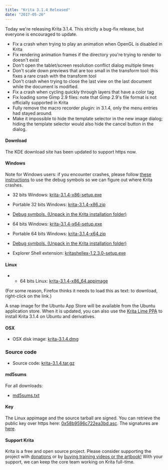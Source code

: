 ```yaml
---
title: "Krita 3.1.4 Released"
date: "2017-05-26"
---
```


Today we're releasing Krita 3.1.4. This strictly a bug-fix release, but everyone is encouraged to update.

- Fix a crash when trying to play an animation when OpenGL is disabled in Krita
- Fix rendering animation frames if the directory you're trying to render to doesn't exist
- Don't open the tablet/screen resolution conflict dialog multiple times
- Don't scale down previews that are too small in the transform tool: this fixes a rare crash with the transform tool
- Don't crash when trying to close the last view on the last document while the document is modified.
- Fix a crash when cycling quickly through layers that have a color tag
- Fix loading some Gimp 2.9 files: note that Gimp 2.9's file format is not officially supported in Krita
- Fully remove the macro recorder plugin: in 3.1.4, only the menu entries had stayed around.
- Make it impossible to hide the template selector in the new image dialog; hiding the template selector would also hide the cancel button in the dialog.

#### Download

The KDE download site has been updated to support https now.

#### Windows

Note for Windows users: if you encounter crashes, please follow [these instructions](https://docs.krita.org/Dr._Mingw_debugger) to use the debug symbols so we can figure out where Krita crashes.

- 32 bits Windows: [krita-3.1.4-x86-setup.exe](https://download.kde.org/stable/krita/3.1.4/krita-3.1.4-x86-setup.exe)
- Portable 32 bits Windows: [krita-3.1.4-x86.zip](https://download.kde.org/stable/krita/3.1.4/krita-3.1.4-x86.zip)
- [Debug symbols. (Unpack in the Krita installation folder)](https://download.kde.org/stable/krita/3.1.4/krita-3.1.4-x86-dbg.zip)

- 64 bits Windows: [krita-3.1.4-x64-setup.exe](https://download.kde.org/stable/krita/3.1.4/krita-3.1.4-x64-setup.exe)
- Portable 64 bits Windows: [krita-3.1.4-x64.zip](https://download.kde.org/stable/krita/3.1.4/krita-3.1.4-x64.zip)
- [Debug symbols. (Unpack in the Krita installation folder)](https://download.kde.org/stable/krita/3.1.4/krita-3.1.4-x64-dbg.zip)

- Explorer Shell extension: [kritashellex-1.2.3.0-setup.exe](https://download.kde.org/stable/krita/kritashellex-1.2.3.0-setup.exe)

#### Linux

- - 64 bits Linux: [krita-3.1.4-x86\_64.appimage](https://download.kde.org/stable/krita/3.1.4/krita-3.1.4-x86_64.appimage)

(For some reason, Firefox thinks it needs to load this as text: to download, right-click on the link.)

A snap image for the Ubuntu App Store will be available from the Ubuntu application store. When it is updated, you can also use the [Krita Lime PPA](https://launchpad.net/%7Ekritalime/+archive/ubuntu/ppa) to install Krita 3.1.4 on Ubuntu and derivatives.

#### OSX

- OSX disk image: [krita-3.1.4.dmg](https://download.kde.org/stable/krita/3.1.4/krita-3.1.4.dmg)

### Source code

- Source code: [krita-3.1.4.tar.gz](https://download.kde.org/stable/krita/3.1.4/krita-3.1.4.tar.gz)

#### md5sums

For all downloads:

- [md5sums.txt](https://download.kde.org/stable/krita/3.1.4/md5sums.txt)

#### Key

The Linux appimage and the source tarball are signed. You can retrieve the public key over https here: [0x58b9596c722ea3bd.asc](https://share.kde.org/index.php/s/fJ99V5mZvuyD0z8). The signatures are [here](http://download.kde.org/stable/krita/3.1.4/).

#### Support Krita

Krita is a free and open source project. Please consider supporting the project with [donations](/support-us/donations/) or by [buying training videos or the artbook!]("/support-us/shop) With your support, we can keep the core team working on Krita full-time.
